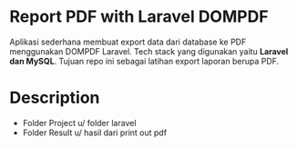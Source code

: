 # Report PDF with Laravel DOMPDF
Aplikasi sederhana membuat export data dari database ke PDF
menggunakan DOMPDF Laravel. Tech stack yang digunakan yaitu
**Laravel dan MySQL**. Tujuan repo ini sebagai latihan
export laporan berupa PDF. 

# Description
- Folder Project u/ folder laravel
- Folder Result u/ hasil dari print out pdf